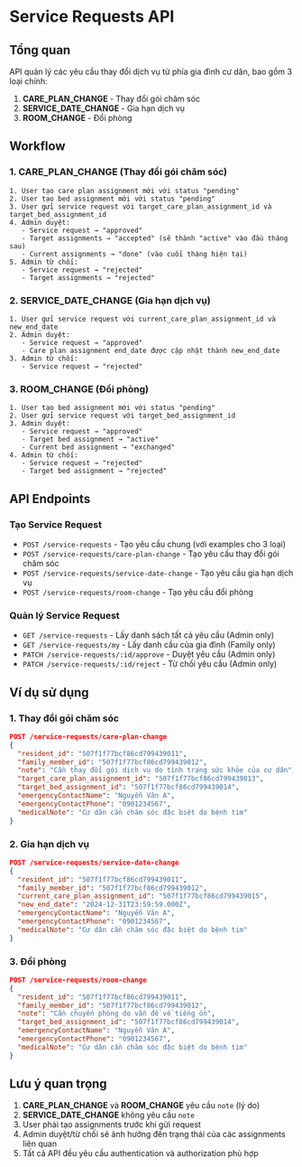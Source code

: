 # Service Requests API

## Tổng quan
API quản lý các yêu cầu thay đổi dịch vụ từ phía gia đình cư dân, bao gồm 3 loại chính:

1. **CARE_PLAN_CHANGE** - Thay đổi gói chăm sóc
2. **SERVICE_DATE_CHANGE** - Gia hạn dịch vụ  
3. **ROOM_CHANGE** - Đổi phòng

## Workflow

### 1. CARE_PLAN_CHANGE (Thay đổi gói chăm sóc)
```
1. User tạo care plan assignment mới với status "pending"
2. User tạo bed assignment mới với status "pending" 
3. User gửi service request với target_care_plan_assignment_id và target_bed_assignment_id
4. Admin duyệt: 
   - Service request → "approved"
   - Target assignments → "accepted" (sẽ thành "active" vào đầu tháng sau)
   - Current assignments → "done" (vào cuối tháng hiện tại)
5. Admin từ chối:
   - Service request → "rejected"
   - Target assignments → "rejected"
```

### 2. SERVICE_DATE_CHANGE (Gia hạn dịch vụ)
```
1. User gửi service request với current_care_plan_assignment_id và new_end_date
2. Admin duyệt:
   - Service request → "approved"
   - Care plan assignment end_date được cập nhật thành new_end_date
3. Admin từ chối:
   - Service request → "rejected"
```

### 3. ROOM_CHANGE (Đổi phòng)
```
1. User tạo bed assignment mới với status "pending"
2. User gửi service request với target_bed_assignment_id
3. Admin duyệt:
   - Service request → "approved"
   - Target bed assignment → "active"
   - Current bed assignment → "exchanged"
4. Admin từ chối:
   - Service request → "rejected"
   - Target bed assignment → "rejected"
```

## API Endpoints

### Tạo Service Request
- `POST /service-requests` - Tạo yêu cầu chung (với examples cho 3 loại)
- `POST /service-requests/care-plan-change` - Tạo yêu cầu thay đổi gói chăm sóc
- `POST /service-requests/service-date-change` - Tạo yêu cầu gia hạn dịch vụ
- `POST /service-requests/room-change` - Tạo yêu cầu đổi phòng

### Quản lý Service Request
- `GET /service-requests` - Lấy danh sách tất cả yêu cầu (Admin only)
- `GET /service-requests/my` - Lấy danh cầu của gia đình (Family only)
- `PATCH /service-requests/:id/approve` - Duyệt yêu cầu (Admin only)
- `PATCH /service-requests/:id/reject` - Từ chối yêu cầu (Admin only)

## Ví dụ sử dụng

### 1. Thay đổi gói chăm sóc
```json
POST /service-requests/care-plan-change
{
  "resident_id": "507f1f77bcf86cd799439011",
  "family_member_id": "507f1f77bcf86cd799439012",
  "note": "Cần thay đổi gói dịch vụ do tình trạng sức khỏe của cư dân",
  "target_care_plan_assignment_id": "507f1f77bcf86cd799439013",
  "target_bed_assignment_id": "507f1f77bcf86cd799439014",
  "emergencyContactName": "Nguyễn Văn A",
  "emergencyContactPhone": "0901234567",
  "medicalNote": "Cư dân cần chăm sóc đặc biệt do bệnh tim"
}
```

### 2. Gia hạn dịch vụ
```json
POST /service-requests/service-date-change
{
  "resident_id": "507f1f77bcf86cd799439011",
  "family_member_id": "507f1f77bcf86cd799439012",
  "current_care_plan_assignment_id": "507f1f77bcf86cd799439015",
  "new_end_date": "2024-12-31T23:59:59.000Z",
  "emergencyContactName": "Nguyễn Văn A",
  "emergencyContactPhone": "0901234567",
  "medicalNote": "Cư dân cần chăm sóc đặc biệt do bệnh tim"
}
```

### 3. Đổi phòng
```json
POST /service-requests/room-change
{
  "resident_id": "507f1f77bcf86cd799439011",
  "family_member_id": "507f1f77bcf86cd799439012",
  "note": "Cần chuyển phòng do vấn đề về tiếng ồn",
  "target_bed_assignment_id": "507f1f77bcf86cd799439014",
  "emergencyContactName": "Nguyễn Văn A",
  "emergencyContactPhone": "0901234567",
  "medicalNote": "Cư dân cần chăm sóc đặc biệt do bệnh tim"
}
```

## Lưu ý quan trọng

1. **CARE_PLAN_CHANGE** và **ROOM_CHANGE** yêu cầu `note` (lý do)
2. **SERVICE_DATE_CHANGE** không yêu cầu `note`
3. User phải tạo assignments trước khi gửi request
4. Admin duyệt/từ chối sẽ ảnh hưởng đến trạng thái của các assignments liên quan
5. Tất cả API đều yêu cầu authentication và authorization phù hợp
